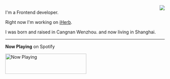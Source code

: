 <img align="right" src="https://github-readme-stats.vercel.app/api?username=sinchang&show_icons=true" />

I'm a Frontend developer.

Right now I'm working on [iHerb](https://iherb.com).

I was born and raised in Cangnan Wenzhou. and now living in Shanghai.

---

**Now Playing** on Spotify

<a href="https://sinchang.vercel.app//now-playing?open">
    <img src="https://sinchang.vercel.app//now-playing" width="256" height="64" alt="Now Playing">
</a>
